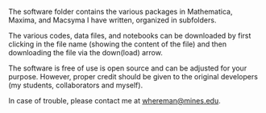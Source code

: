 The software folder contains the various packages in Mathematica, Maxima, and Macsyma I have written, organized in subfolders.

The various codes, data files, and notebooks can be downloaded by first clicking in the file name (showing the content of the file) 
and then downloading the file via the down(load) arrow. 

The software is free of use is open source and can be adjusted for your purpose. However, proper credit should be given 
to the original developers (my students, collaborators and myself). 

In case of trouble, please contact me at whereman@mines.edu. 
